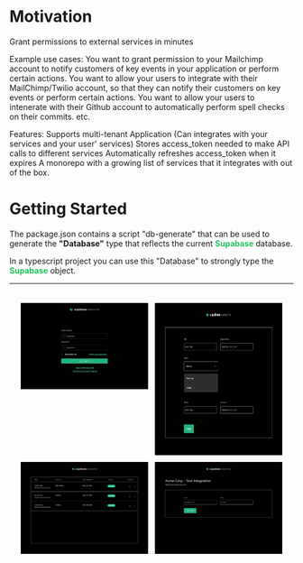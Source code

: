# Motivation
Grant permissions to external services in minutes

Example use cases:
You want to grant permission to your Mailchimp account to notify customers of key events in your application or perform certain actions.
You want to allow your users to integrate with their MailChimp/Twilio account, so that they can notify their customers on key events or perform certain actions.
You want to allow your users to intenerate with their Github account to automatically perform spell checks on their commits. etc.

Features:
Supports multi-tenant Application (Can integrates with your services and your user' services)
Stores access_token needed to make API calls to different services
Automatically refreshes access_token when it expires
A monorepo with a growing list of services that it integrates with out of the box.


# Getting Started
The package.json contains a script "db-generate" that can be used to generate the **"Database"** type that reflects the current 
<strong  style="color: #22c55e">Supabase</strong> database. 

In a typescript project you can use this "Database" to strongly type the <strong style="color: #22c55e">Supabase</strong> object.

---
<div style="padding: 20px; display:grid; grid-template-columns: 1fr 1fr; gap: 12px">
<img alt="login" src="public/login.png" width=400 />
<img alt="config image" src="public/config.png" height=270 />
<img alt="config list" src="public/config_list.png" width=400 />
<img alt="test integration" src="public/test_int.png" width=400 />
</div>
